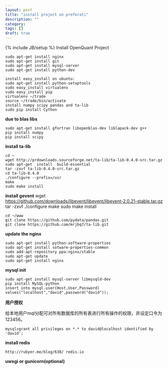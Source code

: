 ```yaml
---
layout: post
title: "install project on preferati"
description: ""
category: 
tags: []
draft: true
---
```

{% include JB/setup %}
Install OpenQuant Project

    sudo apt-get install nginx
    sudo apt-get install git
    sudo apt-get install mysql-server
    sudo apt-get install python-dev

    install easy_install on ubuntu:
    sudo apt-get install python-setuptools
    sudo easy_install virtualenv
    sudo easy_install pip
    virtualenv ~/trade
    source ~/trade/bin/activate
    install numpy scipy pandas and ta-lib
    sudo pip install Cython

**due to blas libs**

    sudo apt-get install gfortran libopenblas-dev liblapack-dev g++
    pip install numpy
    pip install scipy
**install ta-lib**

    cd ~
    wget http://prdownloads.sourceforge.net/ta-lib/ta-lib-0.4.0-src.tar.gz
    sudo apt-get  install  build-essential
    tar -zxvf ta-lib-0.4.0-src.tar.gz
    cd ta-lib-0.4.0
    ./configure --prefix=/usr
    make
    sudo make install
**install gevent**
    wget https://github.com/downloads/libevent/libevent/libevent-2.0.21-stable.tar.gz
    tar -zxvf 
    ./configure
    make 
    sudo make install



    cd ~/www
    git clone https://github.com/pydata/pandas.git
    git clone https://github.com/mrjbq7/ta-lib.git

**update the nginx**

    sudo apt-get install python-software-properties
    sudo apt-get install sotware-properties-common
    sudo add-apt-repository ppa:nginx/stable
    sudo apt-get update
    sudo apt-get install nginx

**mysql init**

    sudo apt-get install mysql-server libmysqld-dev
    pip install MySQL-python
    insert into mysql.user(Host,User,Password) values("localhost","david",password("david"));
**用户授权**

给本地用户mql分配可对所有数据库的所有表进行所有操作的权限，并设定口令为123456。

    mysql>grant all privileges on *.* to david@localhost identified by 'david';
**install redis**

    http://rubyer.me/blog/638/ redis.io

**uwsgi or gunicorn(optional)**





